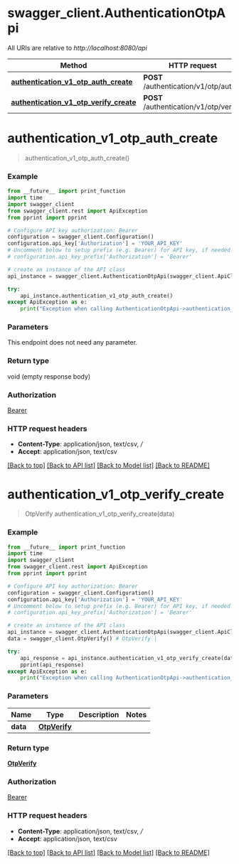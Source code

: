 # swagger_client.AuthenticationOtpApi

All URIs are relative to *http://localhost:8080/api*

Method | HTTP request | Description
------------- | ------------- | -------------
[**authentication_v1_otp_auth_create**](AuthenticationOtpApi.md#authentication_v1_otp_auth_create) | **POST** /authentication/v1/otp/auth/ | 
[**authentication_v1_otp_verify_create**](AuthenticationOtpApi.md#authentication_v1_otp_verify_create) | **POST** /authentication/v1/otp/verify/ | 


# **authentication_v1_otp_auth_create**
> authentication_v1_otp_auth_create()





### Example
```python
from __future__ import print_function
import time
import swagger_client
from swagger_client.rest import ApiException
from pprint import pprint

# Configure API key authorization: Bearer
configuration = swagger_client.Configuration()
configuration.api_key['Authorization'] = 'YOUR_API_KEY'
# Uncomment below to setup prefix (e.g. Bearer) for API key, if needed
# configuration.api_key_prefix['Authorization'] = 'Bearer'

# create an instance of the API class
api_instance = swagger_client.AuthenticationOtpApi(swagger_client.ApiClient(configuration))

try:
    api_instance.authentication_v1_otp_auth_create()
except ApiException as e:
    print("Exception when calling AuthenticationOtpApi->authentication_v1_otp_auth_create: %s\n" % e)
```

### Parameters
This endpoint does not need any parameter.

### Return type

void (empty response body)

### Authorization

[Bearer](../README.md#Bearer)

### HTTP request headers

 - **Content-Type**: application/json, text/csv, */*
 - **Accept**: application/json, text/csv

[[Back to top]](#) [[Back to API list]](../README.md#documentation-for-api-endpoints) [[Back to Model list]](../README.md#documentation-for-models) [[Back to README]](../README.md)

# **authentication_v1_otp_verify_create**
> OtpVerify authentication_v1_otp_verify_create(data)





### Example
```python
from __future__ import print_function
import time
import swagger_client
from swagger_client.rest import ApiException
from pprint import pprint

# Configure API key authorization: Bearer
configuration = swagger_client.Configuration()
configuration.api_key['Authorization'] = 'YOUR_API_KEY'
# Uncomment below to setup prefix (e.g. Bearer) for API key, if needed
# configuration.api_key_prefix['Authorization'] = 'Bearer'

# create an instance of the API class
api_instance = swagger_client.AuthenticationOtpApi(swagger_client.ApiClient(configuration))
data = swagger_client.OtpVerify() # OtpVerify | 

try:
    api_response = api_instance.authentication_v1_otp_verify_create(data)
    pprint(api_response)
except ApiException as e:
    print("Exception when calling AuthenticationOtpApi->authentication_v1_otp_verify_create: %s\n" % e)
```

### Parameters

Name | Type | Description  | Notes
------------- | ------------- | ------------- | -------------
 **data** | [**OtpVerify**](OtpVerify.md)|  | 

### Return type

[**OtpVerify**](OtpVerify.md)

### Authorization

[Bearer](../README.md#Bearer)

### HTTP request headers

 - **Content-Type**: application/json, text/csv, */*
 - **Accept**: application/json, text/csv

[[Back to top]](#) [[Back to API list]](../README.md#documentation-for-api-endpoints) [[Back to Model list]](../README.md#documentation-for-models) [[Back to README]](../README.md)

